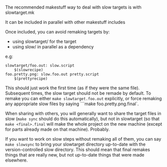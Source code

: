 
The recommended makestuff way to deal with slow targets is with slowtarget.mk

It can be included in parallel with other makestuff includes

Once included, you can avoid remaking targets by:

* using slowtarget/ for the target
* using slow/ in parallel as a dependency 

e.g:
```make
slowtarget/foo.out: slow.script
	$(slowrecipe)
foo.pretty.png: slow.foo.out pretty.script
	$(prettyrecipe)
```

This should just work the first time (as if they were the same file). Subsequent times, the slow target should not be remade by default. To remake you can either `make slowtarget.foo.out` explicitly, or force remaking any appropriate slow files by saying ```make foo.pretty.png.final`.

When sharing with others, you will generally want to share the target files in slow (`make sync` should do this automatically), but not in slowtarget (so that `make <final>.final` will make the whole project on the new machine (except for parts already made on that machine). Probably.

If you want to work on slow steps without remaking all of them, you can say `make slowsync` to bring your slowtarget directory up-to-date with the version-controlled slow directory. This should mean that final remakes things that are really new, but not up-to-date things that were made elsewhere.

